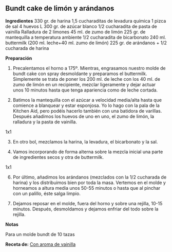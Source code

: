 ## Bundt cake de limón y arándanos

**Ingredientes**
330 gr. de harina
1,5 cucharaditas de levadura química
1 pizca de sal
4 huevos L
300 gr. de azúcar blanco
1/2 cucharadita de pasta de vainilla
Ralladura de 2 limones
45 ml. de zumo de limón
225 gr. de mantequilla a temperatura ambiente
1/2 cucharadita de bicarbonato
240 ml. buttermilk (200 ml. leche+40 ml. zumo de limón)
225 gr. de arándanos + 1/2 cucharada de harina


**Preparación**

1. Precalentamos el horno a 175º. Mientras, engrasamos nuestro molde de bundt cake con spray desmoldante y preparamos el buttermilk. Simplemente se trata de poner los 200 ml. de leche con los 40 ml. de zumo de limón en un recipiente, mezclar ligeramente y dejar actuar unos 10 minutos hasta que tenga apariencia como de leche cortada.

2. Batimos la mantequilla con el azúcar a velocidad media/alta hasta que comience a blanquear y estar esponjosa. Yo lo hago con la pala de la Kitchen Aid, pero podéis hacerlo también con una batidora de varillas. Después añadimos los huevos de uno en uno, el zumo de limón, la ralladura y la pasta de vainilla.

1x1

3. En otro bol, mezclamos la harina, la levadura, el bicarbonato y la sal.

4. Vamos incorporando de forma alterna sobre la mezcla inicial una parte de ingredientes secos y otra de buttermilk.

1x1

6. Por último, añadimos los arándanos (mezclados con la 1/2 cucharada de harina) y los distribuimos bien por toda la masa. Vertemos en el molde y horneamos a altura media unos 50-55 minutos o hasta que al pinchar con un palillo, éste salga limpio.

7. Dejamos reposar en el molde, fuera del horno y sobre una rejilla, 10-15 minutos. Después, desmoldamos y dejamos enfriar del todo sobre la rejilla.


**Notas**

Para un molde bundt de 10 tazas

**Receta de:** [Con aroma de vainilla](http://www.conaromadevainilla.com/2018/03/bundt-cake-de-limon-y-arandanos.html)